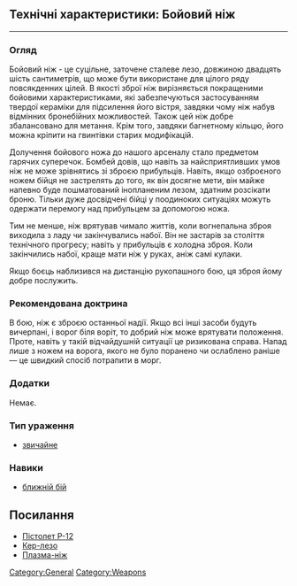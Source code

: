 ## Технічні характеристики: Бойовий ніж

------------------------------------------------------------------------

### Огляд

Бойовий ніж - це суцільне, заточене сталеве лезо, довжиною двадцять
шість сантиметрів, що може бути використане для цілого ряду повсякденних
цілей. В якості зброї ніж вирізняється покращеними бойовими
характеристиками, які забезпечуються застосуванням твердої кераміки для
підсилення його вістря, завдяки чому ніж набув відмінних бронебійних
можливостей. Також цей ніж добре збалансовано для метання. Крім того,
завдяки багнетному кільцю, його можна кріпити на гвинтівки старих
модифікацій.

Долучення бойового ножа до нашого арсеналу стало предметом гарячих
суперечок. Бомбей довів, що навіть за найсприятливших умов ніж не може
зрівнятись зі зброєю прибульців. Навіть, якщо озброєного ножем бійця не
застрелять до того, як він досягне мети, він майже напевно буде
пошматований інопланеним лезом, здатним розсікати броню. Тільки дуже
досвідчені бійці у поодиноких ситуаціях можуть одержати перемогу над
прибульцем за допомогою ножа.

Тим не менше, ніж врятував чимало життів, коли вогнепальна зброя
виходила з ладу чи закінчувались набої. Він не застарів за століття
технічного прогресу; навіть у прибульців є холодна зброя. Коли
закінчились набої, краще мати ніж у руках, аніж самі кулаки.

Якщо боєць наблизився на дистанцію рукопашного бою, ця зброя йому добре
послужить.

### Рекомендована доктрина

В бою, ніж є зброєю останньої надії. Якщо всі інші засоби будуть
вичерпані, і ворог біля воріт, то добрий ніж може врятувати положення.
Проте, навіть у такій відчайдушній ситуації це ризикована справа. Напад
лише з ножем на ворога, якого не було поранено чи ослаблено раніше — це
швидкий спосіб потрапити в морг.

### Додатки

Немає.

### Тип ураження

- [звичайне](Ураження/звичайне "wikilink")

### Навики

- [ближній бій](Навики/ближній "wikilink")

## Посилання

- [Пістолет P-12](Translation:Pistol_txt/uk "wikilink")
- [Кер-лезо](Translation:kerrblade_txt/uk "wikilink")
- [Плазма-ніж](Translation:plasblade_txt/uk "wikilink")

[Category:General](Category:General "wikilink")
[Category:Weapons](Category:Weapons "wikilink")